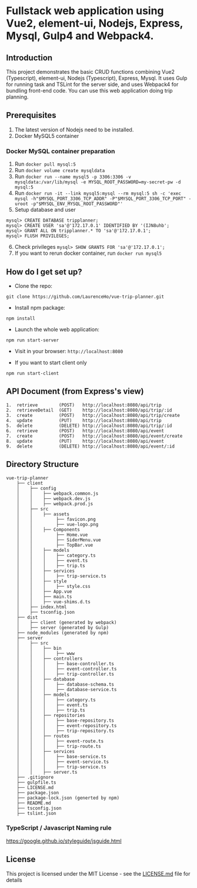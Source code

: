# Fullstack web application using Vue2, element-ui, Nodejs, Express, Mysql, Gulp4 and Webpack4.

## Introduction
This project demonstrates the basic CRUD functions combining Vue2 (Typescript), element-ui, Nodejs (Typescript), Express, Mysql. 
It uses Gulp for running task and TSLint for the server side, and uses Webpack4 for bundling front-end code. 
You can use this web application doing trip planning.

## Prerequisites
1. The latest version of Nodejs need to be installed.
2. Docker MySQL5 container

### Docker MySQL container preparation
1. Run `docker pull mysql:5`
2. Run `docker volume create mysqldata`
3. Run `docker run --name mysql5 -p 3306:3306 -v mysqldata:/var/lib/mysql -e MYSQL_ROOT_PASSWORD=my-secret-pw -d mysql:5`
4. Run `docker run -it --link mysql5:mysql --rm mysql:5 sh -c 'exec mysql -h"$MYSQL_PORT_3306_TCP_ADDR" -P"$MYSQL_PORT_3306_TCP_PORT" -uroot -p"$MYSQL_ENV_MYSQL_ROOT_PASSWORD"'`
5. Setup database and user
```
mysql> CREATE DATABASE tripplanner;
mysql> CREATE USER 'sa'@'172.17.0.1' IDENTIFIED BY '(IJN8uhb';
mysql> GRANT ALL ON tripplanner.* TO 'sa'@'172.17.0.1';
mysql> FLUSH PRIVILEGES;
```
6. Check privileges `mysql> SHOW GRANTS FOR 'sa'@'172.17.0.1';`
7. If you want to rerun docker container, run `docker run mysql5`

## How do I get set up? ###

* Clone the repo: 
```
git clone https://github.com/LaurenceHo/vue-trip-planner.git
```
* Install npm package:
```
npm install
```
* Launch the whole web application: 
```
npm run start-server
```
* Visit in your browser: `http://localhost:8080`

* If you want to start client only
```
npm run start-client
```
## API Document (from Express's view)
```
1.  retrieve        (POST)   http://localhost:8080/api/trip
2.  retrieveDetail  (GET)    http://localhost:8080/api/trip/:id
3.  create          (POST)   http://localhost:8080/api/trip/create
4.  update          (PUT)    http://localhost:8080/api/trip
5.  delete          (DELETE) http://localhost:8080/api/trip/:id
6.  retrieve        (POST)   http://localhost:8080/api/event
7.  create          (POST)   http://localhost:8080/api/event/create
8.  update          (PUT)    http://localhost:8080/api/event
9.  delete          (DELETE) http://localhost:8080/api/event/:id
```

## Directory Structure
```
vue-trip-planner
    ├── client
    │    ├── config
    │    │    ├── webpack.common.js
    │    │    ├── webpack.dev.js
    │    │    ├── webpack.prod.js
    │    ├── src
    │    │    ├── assets
    │    │         ├── favicon.png
    │    │         ├── vue-logo.png
    │    │    ├── Components
    │    │         ├── Home.vue
    │    │         ├── SiderMenu.vue
    │    │         ├── TopBar.vue
    │    │    ├── models
    │    │    │    ├── category.ts
    │    │    │    ├── event.ts
    │    │    │    ├── trip.ts
    │    │    ├── services
    │    │    │    ├── trip-service.ts
    │    │    ├── style
    │    │    │    ├── style.css
    │    │    ├── App.vue
    │    │    ├── main.ts
    │    │    ├── vue-shims.d.ts
    │    ├── index.html
    │    ├── tsconfig.json
    ├── dist
    │    ├── client (generated by webpack)
    │    ├── server (generated by Gulp)
    ├── node_modules (generated by npm)
    ├── server
    │    ├── src
    │    │    ├── bin
    │    │    │    ├── www
    │    │    ├── controllers
    │    │    │    ├── base-controller.ts
    │    │    │    ├── event-controller.ts
    │    │    │    ├── trip-controller.ts
    │    │    ├── database
    │    │    │    ├── database-schema.ts
    │    │    │    ├── database-service.ts
    │    │    ├── models
    │    │    │    ├── category.ts
    │    │    │    ├── event.ts
    │    │    │    ├── trip.ts
    │    │    ├── repositories
    │    │    │    ├── base-repository.ts
    │    │    │    ├── event-repository.ts
    │    │    │    ├── trip-repository.ts
    │    │    ├── routes
    │    │    │    ├── event-route.ts
    │    │    │    ├── trip-route.ts
    │    │    ├── services
    │    │    │    ├── base-service.ts
    │    │    │    ├── event-service.ts
    │    │    │    ├── trip-service.ts
    │    │    ├── server.ts
    ├── .gitignore
    ├── gulpfile.ts
    ├── LICENSE.md
    ├── package.json
    ├── package-lock.json (generted by npm)
    ├── README.md
    ├── tsconfig.json
    ├── tslint.json
```
### TypeScript / Javascript Naming rule
https://google.github.io/styleguide/jsguide.html

## License
This project is licensed under the MIT License - see the [LICENSE.md](LICENSE.md) file for details
